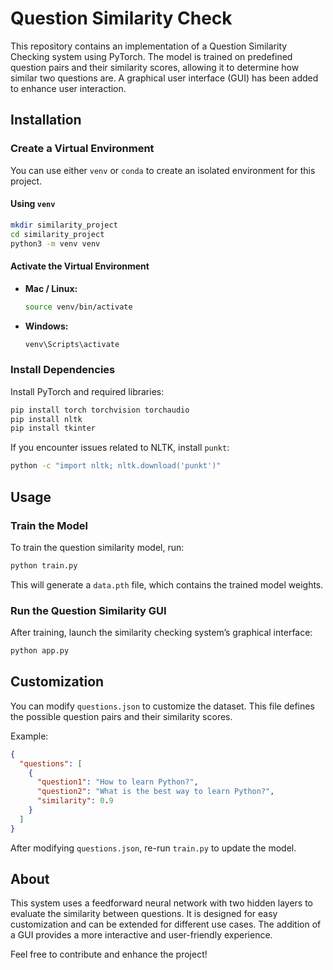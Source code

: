 # Question Similarity Check

This repository contains an implementation of a Question Similarity Checking system using PyTorch. The model is trained on predefined question pairs and their similarity scores, allowing it to determine how similar two questions are. A graphical user interface (GUI) has been added to enhance user interaction.

## Installation

### Create a Virtual Environment
You can use either `venv` or `conda` to create an isolated environment for this project.

#### Using `venv`
```sh
mkdir similarity_project
cd similarity_project
python3 -m venv venv
```

#### Activate the Virtual Environment

- **Mac / Linux:**
  ```sh
  source venv/bin/activate
  ```
- **Windows:**
  ```sh
  venv\Scripts\activate
  ```

### Install Dependencies
Install PyTorch and required libraries:
```sh
pip install torch torchvision torchaudio
pip install nltk
pip install tkinter
```

If you encounter issues related to NLTK, install `punkt`:
```sh
python -c "import nltk; nltk.download('punkt')"
```

## Usage

### Train the Model
To train the question similarity model, run:
```sh
python train.py
```
This will generate a `data.pth` file, which contains the trained model weights.

### Run the Question Similarity GUI
After training, launch the similarity checking system’s graphical interface:
```sh
python app.py
```

## Customization
You can modify `questions.json` to customize the dataset. This file defines the possible question pairs and their similarity scores.

Example:
```json
{
  "questions": [
    {
      "question1": "How to learn Python?",
      "question2": "What is the best way to learn Python?",
      "similarity": 0.9
    }
  ]
}
```

After modifying `questions.json`, re-run `train.py` to update the model.

## About

This system uses a feedforward neural network with two hidden layers to evaluate the similarity between questions. It is designed for easy customization and can be extended for different use cases. The addition of a GUI provides a more interactive and user-friendly experience.

Feel free to contribute and enhance the project!


